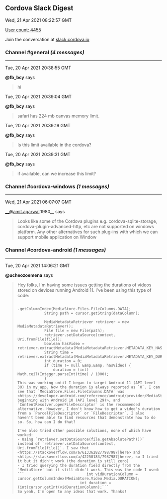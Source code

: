 ## Cordova Slack Digest
Wed, 21 Apr 2021 08:22:57 GMT

[User count: 4455](https://cordova.slack.com/)


Join the conversation at [slack.cordova.io](http://slack.cordova.io/)

### __Channel #general__ _(4 messages)_
---

Tue, 20 Apr 2021 20:38:55 GMT

__@fb_bcy__ says 
> hi
> 

Tue, 20 Apr 2021 20:39:04 GMT

__@fb_bcy__ says 
> safari has 224 mb canvas memory limit.
> 

Tue, 20 Apr 2021 20:39:19 GMT

__@fb_bcy__ says 
> Is this limit available in the cordova?
> 

Tue, 20 Apr 2021 20:39:31 GMT

__@fb_bcy__ says 
> if available, can we increase this limit?
> 

### __Channel #cordova-windows__ _(1 messages)_
---

Wed, 21 Apr 2021 06:07:07 GMT

__@amit.agarwal.1980__ says 
> Looks like some of the Cordova plugins e.g. cordova-sqlite-storage, cordova-plugin-advanced-http, etc are not supported on windows platform.
> Any other alternatives for such plug-ins with which we can support mobile application on Window
> 

### __Channel #cordova-android__ _(1 messages)_
---

Tue, 20 Apr 2021 14:06:21 GMT

__@ucheozoemena__ says 
> Hey folks, I'm having some issues getting the durations of videos stored on devices running Android 11.
> I've been using this type of code:
> ```            int dataColumn = cursor
>                     .getColumnIndex(MediaStore.Files.FileColumns.DATA);
>             String path = cursor.getString(dataColumn);
> 
>             MediaMetadataRetriever retriever = new MediaMetadataRetriever();
>             File file = new File(path);
>             retriever.setDataSource(context, Uri.fromFile(file));
>             boolean hasVideo = retriever.extractMetadata(MediaMetadataRetriever.METADATA_KEY_HAS_VIDEO).equals("yes");
>             String time = retriever.extractMetadata(MediaMetadataRetriever.METADATA_KEY_DURATION);
>             int duration = 0;
>             if (time != null &amp;&amp; hasVideo) {
>                 duration = (int) Math.ceil(Integer.parseInt(time) / 1000);
>             }```
> This was working until I began to target Android 11 (API level 30) in my app. Now the duration is always reported as `0`. I can see that `MediaStore.Files.FileColumns.DATA` was <https://developer.android.com/reference/android/provider/MediaStore.MediaColumns#DATA|deprecated beginning with Android 10 (API level 29)>, and `ContentResolver.openFileDescriptor` is the recommended alternative. However, I don't know how to get a video's duration from a `ParcelFileDescriptor` or `FileDescriptor`. I also haven't been able to find resources that demonstrate how to do so. So, how can I do that?
> 
> I've also tried other possible solutions, none of which have worked:
> - Using `retriever.setDataSource(file.getAbsolutePath())` instead of `retriever.setDataSource(context, Uri.fromFile(file))`. I saw that <https://stackoverflow.com/a/61336282/7987987|here> and <https://stackoverflow.com/a/42250183/7987987|here>, so I tried it but it didn't work (the duration is still zero)
> - I tried querying the duration field directly from the `MediaStore` but it still didn't work. This was the code I used:
> ```                            int vidDurationColumn = cursor.getColumnIndex(MediaStore.Video.Media.DURATION);
>                             int duration = (int)cursor.getInt(vidDurationColumn);```
> So yeah, I'm open to any ideas that work. Thanks!
> 
